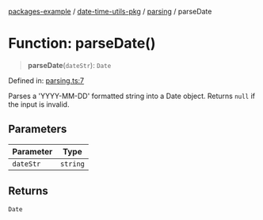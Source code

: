 [packages-example](../../../README.md) / [date-time-utils-pkg](../../README.md) / [parsing](../README.md) / parseDate

# Function: parseDate()

> **parseDate**(`dateStr`): `Date`

Defined in: [parsing.ts:7](https://github.com/typedoc2md/typedoc-plugin-markdown-examples/blob/main/examples/packages/packages/date-time-utils/src/parsing.ts#L7)

Parses a 'YYYY-MM-DD' formatted string into a Date object.
Returns `null` if the input is invalid.

## Parameters

| Parameter | Type |
| ------ | ------ |
| `dateStr` | `string` |

## Returns

`Date`

